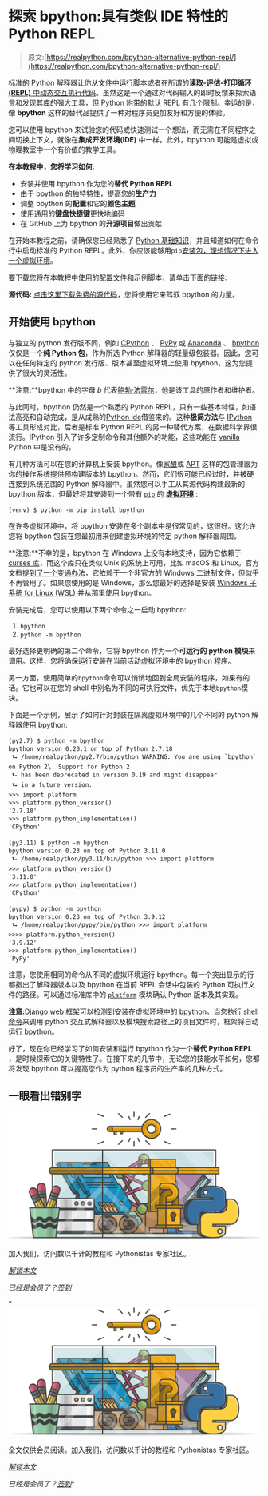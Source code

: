 # 探索 bpython:具有类似 IDE 特性的 Python REPL

> 原文:[https://realpython.com/bpython-alternative-python-repl/](https://realpython.com/bpython-alternative-python-repl/)

标准的 Python 解释器让你[从文件中运行脚本](https://realpython.com/run-python-scripts/)或者[在所谓的**读取-评估-打印循环(REPL)** 中动态交互执行代码](https://realpython.com/interacting-with-python/)。虽然这是一个通过对代码输入的即时反馈来探索语言和发现其库的强大工具，但 Python 附带的默认 REPL 有几个限制。幸运的是，像 **bpython** 这样的替代品提供了一种对程序员更加友好和方便的体验。

您可以使用 bpython 来试验您的代码或快速测试一个想法，而无需在不同程序之间切换上下文，就像在**集成开发环境(IDE)** 中一样。此外，bpython 可能是虚拟或物理教室中一个有价值的教学工具。

**在本教程中，您将学习如何:**

*   安装并使用 bpython 作为您的**替代 Python REPL**
*   由于 bpython 的独特特性，提高您的**生产力**
*   调整 bpython 的**配置**和它的**颜色主题**
*   使用通用的**键盘快捷键**更快地编码
*   在 GitHub 上为 bpython 的**开源项目**做出贡献

在开始本教程之前，请确保您已经熟悉了 [Python 基础知识](https://realpython.com/products/python-basics-book/)，并且知道如何在命令行中启动标准的 Python REPL。此外，你应该能够用`pip`[安装包，理想情况下进入一个](https://realpython.com/what-is-pip/)[虚拟环境](https://realpython.com/python-virtual-environments-a-primer/)。

要下载您将在本教程中使用的配置文件和示例脚本，请单击下面的链接:

**源代码:** [点击这里下载免费的源代码](https://realpython.com/bonus/bpython-alternative-python-repl-code/)，您将使用它来驾驭 bpython 的力量。

## 开始使用 bpython

与独立的 python 发行版不同，例如 [CPython](https://realpython.com/cpython-source-code-guide/) 、 [PyPy](https://realpython.com/pypy-faster-python/) 或 [Anaconda](https://www.anaconda.com/products/distribution) 、 [bpython](https://pypi.org/project/bpython/) 仅仅是一个**纯 Python 包**，作为所选 Python 解释器的轻量级包装器。因此，您可以在任何特定的 python 发行版、版本甚至虚拟环境上使用 bpython，这为您提供了很大的灵活性。

**注意:**bpython 中的字母 *b* 代表[鲍勃·法雷尔](https://github.com/bobf)，他是该工具的原作者和维护者。

与此同时，bpython 仍然是一个熟悉的 Python REPL，只有一些基本特性，如语法高亮和自动完成，是从成熟的[Python ide](https://realpython.com/python-ides-code-editors-guide/)借鉴来的。这种**极简方法**与 [IPython](https://ipython.org/) 等工具形成对比，后者是标准 Python REPL 的另一种替代方案，在数据科学界很流行。IPython 引入了许多定制命令和其他额外的功能，这些功能在 [vanilla](https://en.wikipedia.org/wiki/Vanilla_software) Python 中是没有的。

有几种方法可以在您的计算机上安装 bpython。像[家酿](https://brew.sh/)或 [APT](https://en.wikipedia.org/wiki/APT_(software)) 这样的包管理器为你的操作系统提供预构建版本的 bpython。然而，它们很可能已经过时，并被硬连接到系统范围的 Python 解释器中。虽然您可以手工从其源代码构建最新的 bpython 版本，但最好将其安装到一个带有 [`pip`](https://realpython.com/what-is-pip/) 的 [**虚拟环境**](https://realpython.com/python-virtual-environments-a-primer/) :

```
(venv) $ python -m pip install bpython
```

在许多虚拟环境中，将 bpython 安装在多个副本中是很常见的，这很好。这允许您将 bpython 包装在您最初用来创建虚拟环境的特定 python 解释器周围。

**注意:**不幸的是，bpython 在 Windows 上没有本地支持，因为它依赖于 [curses 库](https://en.wikipedia.org/wiki/Curses_(programming_library))，而这个库只在类似 Unix 的系统上可用，比如 macOS 和 Linux。官方文档[提到了一个变通办法](https://docs.bpython-interpreter.org/en/latest/windows.html)，它依赖于一个非官方的 Windows 二进制文件，但似乎不再管用了。如果您使用的是 Windows，那么您最好的选择是安装 [Windows 子系统 for Linux (WSL)](https://learn.microsoft.com/en-us/windows/wsl/install) 并从那里使用 bpython。

安装完成后，您可以使用以下两个命令之一启动 bpython:

1.  `bpython`
2.  `python -m bpython`

最好选择更明确的第二个命令，它将 bpython 作为一个**可运行的 python 模块**来调用。这样，您将确保运行安装在当前活动虚拟环境中的 bpython 程序。

另一方面，使用简单的`bpython`命令可以悄悄地回到全局安装的程序，如果有的话。它也可以在您的 shell 中别名为不同的可执行文件，优先于本地`bpython`模块。

下面是一个示例，展示了如何针对封装在隔离虚拟环境中的几个不同的 python 解释器使用 bpython:

```
(py2.7) $ python -m bpython
bpython version 0.20.1 on top of Python 2.7.18
 ⮑ /home/realpython/py2.7/bin/python WARNING: You are using `bpython` on Python 2\. Support for Python 2
 ⮑ has been deprecated in version 0.19 and might disappear
 ⮑ in a future version.
>>> import platform
>>> platform.python_version()
'2.7.18'
>>> platform.python_implementation()
'CPython'

(py3.11) $ python -m bpython
bpython version 0.23 on top of Python 3.11.0
 ⮑ /home/realpython/py3.11/bin/python >>> import platform
>>> platform.python_version()
'3.11.0'
>>> platform.python_implementation()
'CPython'

(pypy) $ python -m bpython
bpython version 0.23 on top of Python 3.9.12
 ⮑ /home/realpython/pypy/bin/python >>> import platform
>>>> platform.python_version()
'3.9.12'
>>> platform.python_implementation()
'PyPy'
```

注意，您使用相同的命令从不同的虚拟环境运行 bpython。每一个突出显示的行都指出了解释器版本以及 bpython 在当前 REPL 会话中包装的 Python 可执行文件的路径。可以通过标准库中的 [`platform`](https://docs.python.org/3/library/platform.html) 模块确认 Python 版本及其实现。

**注意:**[Django web 框架](https://realpython.com/django-setup/)可以检测到安装在虚拟环境中的 bpython。当您执行 [shell 命令](https://docs.djangoproject.com/en/4.1/ref/django-admin/#shell)来调用 python 交互式解释器以及模块搜索路径上的项目文件时，框架将自动运行 bpython。

好了，现在你已经学习了如何安装和运行 bpython 作为一个**替代 Python REPL** ，是时候探索它的关键特性了。在接下来的几节中，无论您的技能水平如何，您都将发现 bpython 可以提高您作为 python 程序员的生产率的几种方式。

## 一眼看出错别字

![](img/ffcd460964ede470a1b18d280ef88bda.png)

加入我们，访问数以千计的教程和 Pythonistas 专家社区。

[*解锁本文*](/account/join/?utm_source=rp_article_preview&utm_content=bpython-alternative-python-repl)

*已经是会员了？[签到](/account/login/)*

 *![](img/ffcd460964ede470a1b18d280ef88bda.png)

全文仅供会员阅读。加入我们，访问数以千计的教程和 Pythonistas 专家社区。

[*解锁本文*](/account/join/?utm_source=rp_article_preview&utm_content=bpython-alternative-python-repl)

*已经是会员了？[签到](/account/login/)**